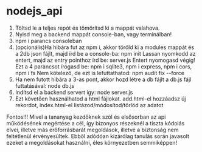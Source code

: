# nodejs_api
1. Töltsd le a teljes repót és tömörítsd ki a mappát valahova.
2. Nyisd meg a backend mappát console-ban, vagy terminálban!
3. npm i parancs consoleban
4. (opcionális)Ha hibára fut az npm i, akkor töröld ki a modules mappát és a 2db json fájlt, majd írd be a console-ba: npm init
    Lassan nyomkodd az entert, majd az entry pointhoz írd be: server.js
    Entert nyomogasd végig!
    Ezt a 4 parancsot írogasd be: npm i sqlite3, npm i express, npm i cors, npm i fs
    Nem kötelező, de ezt is lefuttathatod: npm audit fix --force
5. Ha nem futott hibára a 3-as pont, akkor hozd létre a db fájlt a db.js fájl futtatásával: node db.js
6. Indítsd el a backend servert így: node server.js
7. Ezt követően használhatod a html fájlokat. add.html-el hozzáadsz új rekordot, index.html-el listázod/módosítod/törlöd az adatot

Fontos!!! Mivel a tananyag kezdőknek szól és elsősorban az api működésének megértése a cél, így bizonyos részeknél a tiszta kódolás elvei, 
illetve más erőforrásbarát megoldások, illetve a biztonság nem feltétlenül érvényesültek. Ebből adódóan kizárólag tanulás során javasolt ezeket a megoldásokat használni, éles környezetben semmiképpen!
